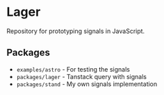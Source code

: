 # Lager

Repository for prototyping signals in JavaScript.

## Packages

- `examples/astro` - For testing the signals
- `packages/lager` - Tanstack query with signals
- `packages/stand` - My own signals implementation

